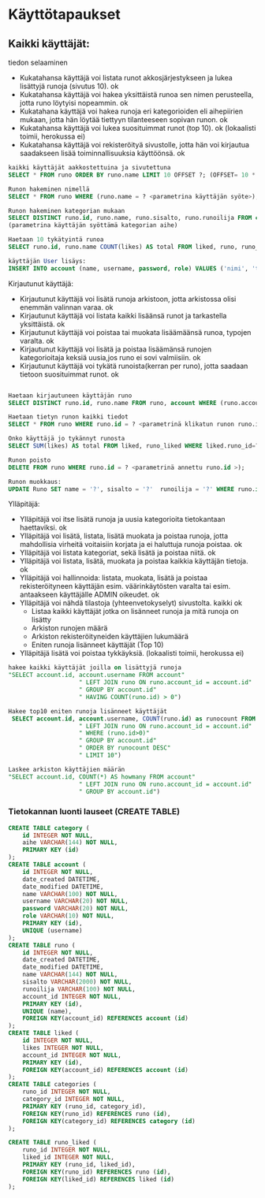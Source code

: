 # Käyttötapaukset

## Kaikki käyttäjät:  
tiedon selaaminen

- Kukatahansa käyttäjä voi  listata  runot akkosjärjestykseen ja lukea lisättyjä runoja (sivutus 10). ok
- Kukatahansa käyttäjä voi hakea yksittäistä runoa sen nimen perusteella, jotta runo löytyisi nopeammin. ok
- Kukatahana käyttäjä voi hakea runoja eri kategorioiden eli aihepiirien mukaan, jotta hän löytää tiettyyn tilanteeseen sopivan runon. ok
- Kukatahansa käyttäjä voi lukea suosituimmat runot (top 10). ok (lokaalisti toimii, herokussa ei)
- Kukatahansa käyttäjä voi rekisteröityä sivustolle, jotta hän voi kirjautua saadakseen lisää toiminnallisuuksia käyttöönsä. ok

```sql
kaikki käyttäjät aakkostettuina ja sivutettuna
SELECT * FROM runo ORDER BY runo.name LIMIT 10 OFFSET ?; (OFFSET= 10 * page, annetaan parametrina)

Runon hakeminen nimellä
SELECT * FROM runo WHERE (runo.name = ? <parametrina käyttäjän syöte>); 

Runon hakeminen kategorian mukaan 
SELECT DISTINCT runo.id, runo.name, runo.sisalto, runo.runoilija FROM category, categories, runo WHERE runo.id=categories.runo_id AND categories.category_id=category.id AND category.aihe=:categ.params(categ='käyttäjän syöte')
(parametrina käyttäjän syöttämä kategorian aihe)

Haetaan 10 tykätyintä runoa
SELECT runo.id, runo.name COUNT(likes) AS total FROM liked, runo, runo_liked WHERE runo.id=liked.runo_id AND liked.id=runo_liked.liked_id"  GROUP BY likes, runo.name, runo.id" ORDER BY total DESC LIMIT 10;

käyttäjän User lisäys:
INSERT INTO account (name, username, password, role) VALUES ('nimi', 'tunnus', 'salasana', 'user');

```

Kirjautunut käyttäjä:

- Kirjautunut käyttäjä voi lisätä runoja arkistoon, jotta arkistossa olisi enemmän valinnan varaa. ok
- Kirjautunut käyttäjä voi listata kaikki lisäänsä runot ja tarkastella yksittäistä. ok
- Kirjautunut käyttäjä voi poistaa tai muokata lisäämäänsä runoa, typojen varalta. ok
- Kirjautunut käyttäjä voi lisätä ja poistaa lisäämänsä runojen kategorioitaja keksiä uusia,jos runo ei sovi valmiisiin. ok
- Kirjautunut käyttäjä voi tykätä runoista(kerran per runo), jotta saadaan tietoon suosituimmat runot. ok


```sql

Haetaan kirjautuneen käyttäjän runo
SELECT DISTINCT runo.id, runo.name FROM runo, account WHERE (runo.account_id =?<parametrinä kirjautunut käyttäjä>);

Haetaan tietyn runon kaikki tiedot
SELECT * FROM runo WHERE runo.id = ? <parametrinä klikatun runon runo.i>);

Onko käyttäjä jo tykännyt runosta
SELECT SUM(likes) AS total FROM liked, runo_liked WHERE liked.runo_id=? <parametrina valittu runon id> AND liked.account_id=? <parametrina annettu käyttäjän id)   

Runon poisto
DELETE FROM runo WHERE runo.id = ? <parametrinä annettu runo.id >);

Runon muokkaus:
UPDATE Runo SET name = '?', sisalto = '?'  runoilija = '?' WHERE runo.id = ?; (? = <parametrinä annettu erikseen otsikko, sisalto, runoilja ja runo.id >)
```
Ylläpitäjä:

- Ylläpitäjä voi itse lisätä runoja ja uusia kategorioita tietokantaan haettaviksi. ok
- Ylläpitäjä voi lisätä, listata, lisätä muokata ja poistaa runoja, jotta mahdollisia virheitä voitaisiin korjata ja ei haluttuja runoja poistaa. ok
- Ylläpitäjä voi listata kategoriat, sekä lisätä ja poistaa niitä. ok
- Ylläpitäjä voi listata, lisätä, muokata ja poistaa kaikkia käyttäjän tietoja. ok
- Ylläpitäjä voi hallinnoida: listata, muokata, lisätä ja poistaa rekisteröityneen käyttäjän esim. väärinkäytösten varalta tai esim. antaakseen käyttäjälle ADMIN oikeudet. ok
- Ylläpitäjä voi nähdä tilastoja (yhteenvetokyselyt) sivustolta. kaikki ok
	- Listaa kaikki käyttäjät jotka on lisänneet runoja ja mitä runoja on lisätty
	- Arkiston runojen määrä 
	- Arkiston rekisteröityneiden käyttäjien lukumäärä
	- Eniten runoja lisänneet käyttäjät (Top 10) 
- Ylläpitäjä lisätä voi poistaa tykkäyksiä. (lokaalisti toimii, herokussa ei)



```sql
hakee kaikki käyttäjät joilla on lisättyjä runoja
"SELECT account.id, account.username FROM account"
                    " LEFT JOIN runo ON runo.account_id = account.id"
                    " GROUP BY account.id"
                    " HAVING COUNT(runo.id) > 0")

Hakee top10 eniten runoja lisänneet käyttäjät
 SELECT account.id, account.username, COUNT(runo.id) as runocount FROM account"
                    " LEFT JOIN runo ON runo.account_id = account.id"
                    " WHERE (runo.id>0)"
                    " GROUP BY account.id"
                    " ORDER BY runocount DESC"
                    " LIMIT 10")

Laskee arkiston käyttäjien määrän		    
"SELECT account.id, COUNT(*) AS howmany FROM account"
                    " LEFT JOIN runo ON runo.account_id = account.id"
                    " GROUP BY account.id")             

```

### Tietokannan luonti lauseet (CREATE TABLE)

```sql
CREATE TABLE category (
	id INTEGER NOT NULL, 
	aihe VARCHAR(144) NOT NULL, 
	PRIMARY KEY (id)
);
CREATE TABLE account (
	id INTEGER NOT NULL, 
	date_created DATETIME, 
	date_modified DATETIME, 
	name VARCHAR(100) NOT NULL, 
	username VARCHAR(20) NOT NULL, 
	password VARCHAR(20) NOT NULL, 
	role VARCHAR(10) NOT NULL, 
	PRIMARY KEY (id), 
	UNIQUE (username)
);
CREATE TABLE runo (
	id INTEGER NOT NULL, 
	date_created DATETIME, 
	date_modified DATETIME, 
	name VARCHAR(144) NOT NULL, 
	sisalto VARCHAR(2000) NOT NULL, 
	runoilija VARCHAR(100) NOT NULL, 
	account_id INTEGER NOT NULL, 
	PRIMARY KEY (id), 
	UNIQUE (name), 
	FOREIGN KEY(account_id) REFERENCES account (id)
);
CREATE TABLE liked (
	id INTEGER NOT NULL, 
	likes INTEGER NOT NULL, 
	account_id INTEGER NOT NULL, 
	PRIMARY KEY (id), 
	FOREIGN KEY(account_id) REFERENCES account (id)
);
CREATE TABLE categories (
	runo_id INTEGER NOT NULL, 
	category_id INTEGER NOT NULL, 
	PRIMARY KEY (runo_id, category_id), 
	FOREIGN KEY(runo_id) REFERENCES runo (id), 
	FOREIGN KEY(category_id) REFERENCES category (id)
);

CREATE TABLE runo_liked (
	runo_id INTEGER NOT NULL, 
	liked_id INTEGER NOT NULL, 
	PRIMARY KEY (runo_id, liked_id), 
	FOREIGN KEY(runo_id) REFERENCES runo (id), 
	FOREIGN KEY(liked_id) REFERENCES liked (id)
);

```

